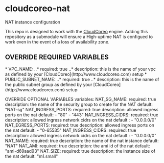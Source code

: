 cloudcoreo-nat
==============

NAT instance configuration

This repo is designed to work with the [CloudCoreo](http://www.cloudcoreo.com) engine. Adding this repository as a submodule will ensure a High-uptime NAT is configued to work even in the event of a loss of availability zone.

<h2>OVERRIDE REQUIRED VARIABLES</h2>
* VPC_NAME:
..* required: true
..* description: this is the name of your vpc as defined by your [CloudCoreo](http://www.cloudcoreo.com) setup
* PUBLIC_SUBNET_NAME:
..* required: true
..* description: this is the name of the public subnet group as defined by your [CloudCoreo](http://www.cloudcoreo.com) setup

OVERRIDE OPTIONAL VARIABLES
variables:
    NAT_SG_NAME:
        required: true
        description: the name of the security group to create for the NAT
        default: "NAT-sg"
    NAT_INGRESS_PORTS:
        required: true
        description: allowed ingress ports on the nat
        default:
            - "80"
            - "443"
    NAT_INGRESS_CIDRS:
        required: true
        description: allowed ingress network cidrs on the nat
	default :
            - "0.0.0.0/0"
    NAT_EGRESS_PORTS:
        required: true
        description: allowed ingress ports on the nat
        default:
            - "0-65535"
    NAT_INGRESS_CIDRS:
        required: true
        description: allowed ingress network cidrs on the nat
	default :
            - "0.0.0.0/0"
    NAT_NAME:
        required: true
        description: the name of the nat instance
        default: "NAT"
    NAT_AMI:
        required: true
        description: the ami id of the nat
        default: "ami-d69aad93"
    NAT_SIZE:
        required: true
        description: the instance size of the nat
        default: "m1.small"
